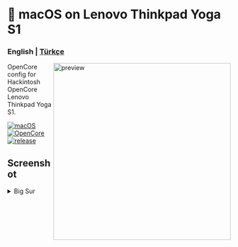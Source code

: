 <!-- omit in toc -->
#  macOS on Lenovo Thinkpad Yoga S1

<h3> 
    English |
    <a href="https://github.com/relaxewdy/Lenovo-Yoga-S1-Hackintosh/blob/main/README-tr.md">Türkçe</a>
</h3>

<img align="right" src="https://i.loli.net/2021/02/18/yip3eNsQWUZlFkd.png" width="400px" alt="preview">

OpenCore config for Hackintosh OpenCore Lenovo Thinkpad Yoga S1.

[![macOS](https://img.shields.io/badge/macOS-11.2-orange)](https://www.apple.com/tr/macos/big-sur/)
[![OpenCore](https://img.shields.io/badge/OpenCore-0.6.6-9cf)](https://github.com/acidanthera/OpenCorePkg)
[![release](https://img.shields.io/badge/download-lastest%20version-blue.svg)](https://github.com/relaxewdy/Lenovo-Yoga-S1-Hackintosh/releases)

## Screenshot
<details>
<summary>Big Sur</summary>

![](https://github.com/relaxewdy/Lenovo-Thinkpad-Yoga-S1-Hackintosh/blob/main/BigSur.png)

<details>    
<summary>Mojave</summary>

![](https://github.com/relaxewdy/Lenovo-Thinkpad-Yoga-S1-Hackintosh/blob/main/BigSur.png)



</details>

<!-- omit in toc -->
## Hardware

| **Lenovo** | Detail                                                  |
| ------------------- | ------------------------------------------- |
| Model Name      | Lenovo Thinkpad Yoga S1      |
| CPU              | Intel(R) Core(TM) i7-4510U CPU @ 2.0GHz (max 3.10Ghz) Haswell             |
| RAM           | 8 GB 2400 MHz DDR4    |
| Graphic Card | Intel® HD Graphics 4400                     |
| Wi-Fi             | Intel Wireless 7260 |
| Sound       | Conexant CX20751                       |

## BİOS Settings

- ### Bios Version: GQET63WW (1.43)
- ### Config
  - USB
    - USB UEFI BIOS Support = Enabled
    - Always On USB = Enabled
    - Always On USB - Charge in Battery = Disabled
    - USB 3.0 Mode  = Auto
  - Power
    - Intel SpeedStep Technology = Enabled
    - CPU Power Management = Enabled
  - CPU
    - Intel Hyper-Threading Technology = Enabled
  - Intel Smart Connect 
    - Disabled
- ### Security
  - Password
    - All Disabled
  - Security Chip
    - All Disabled
  - I/O Port Access
    - All Enabled
  - Secure Boot 
    - All Disabled 
- ### Startup
  - UEFI/Legacy Boot = UEFI Only
    - CSM Support = Yes
  - Boot Mode = Quick

İf i didn't write don't change anything.

## What are working

- Turbo boost and CPU frequency stage.
- Intel® HD Graphics 4400
  - Brightness control
- Audio Conexant CX20751 
  - layout-id: `28`
  - 3.5mm Combojack
- Intel Wireless 7260 Wi-Fi and Bluetooth (Handoff is working)
- USB Ports (Port Mapping)
- Touchpad (14 gestures are working)
- Touchscreen with gestures
- Battery status
- Camera
- Fn shortcut keys

## What aren't working

- Sleep / Wake
- Airdrop 
 
With OpenCore Configrator you should definitely set your SMBIOS settings because the config does not contain SMBIOS information.
  - MacBook Pro 11,1
